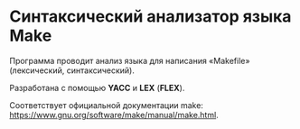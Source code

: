 # Синтаксический анализатор языка Make

Программа проводит анализ языка для написания «Makefile» (лексический, синтаксический).

Разработана с помощью __YACC__ и __LEX__ (__FLEX__).

Соответствует официальной документации make: https://www.gnu.org/software/make/manual/make.html.